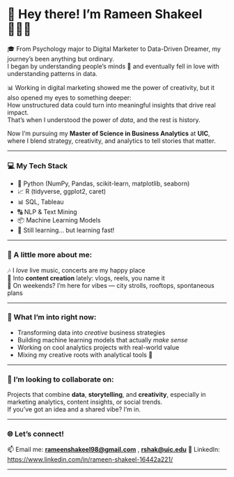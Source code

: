 # 💫 Hey there! I’m Rameen Shakeel 💁🏽‍♀️

🎓 From Psychology major to Digital Marketer to Data-Driven Dreamer, my journey’s been anything but ordinary.  
I began by understanding people’s minds 🧠 and eventually fell in love with understanding patterns in data.  

📊 Working in digital marketing showed me the power of creativity, but it also opened my eyes to something deeper:  
How unstructured data could turn into meaningful insights that drive real impact.  
That’s when I understood the power of *data*, and the rest is history.  

Now I’m pursuing my **Master of Science in Business Analytics** at **UIC**, where I blend strategy, creativity, and analytics to tell stories that matter.

---

### 💻 My Tech Stack

- 🐍 Python (NumPy, Pandas, scikit-learn, matplotlib, seaborn)
- 📈 R (tidyverse, ggplot2, caret)
- 📊 SQL, Tableau
- 🔠 NLP & Text Mining
- 📦 Machine Learning Models
- 🧠 Still learning… but learning fast!

---

### 🎀 A little more about me:

🎶 I *love* live music, concerts are my happy place  
🎥 Into **content creation** lately: vlogs, reels, you name it  
🌸 On weekends? I’m here for vibes — city strolls, rooftops, spontaneous plans

---

### 📌 What I’m into right now:

- Transforming data into *creative* business strategies  
- Building machine learning models that actually *make sense*  
- Working on cool analytics projects with real-world value  
- Mixing my creative roots with analytical tools 🌱

---

### 🤝 I’m looking to collaborate on:
Projects that combine **data**, **storytelling**, and **creativity**, especially in marketing analytics, content insights, or social trends.  
If you’ve got an idea and a shared vibe? I’m in.

---

### 🌐 Let’s connect!

📫 Email me: **rameenshakeel98@gmail.com** , **rshak@uic.edu**
💼 LinkedIn: https://www.linkedin.com/in/rameen-shakeel-16442a221/

---

